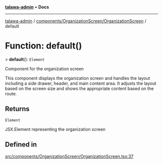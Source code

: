 [**talawa-admin**](../../../../README.md) • **Docs**

***

[talawa-admin](../../../../modules.md) / [components/OrganizationScreen/OrganizationScreen](../README.md) / default

# Function: default()

\> **default**(): `Element`

Component for the organization screen

This component displays the organization screen and handles the layout
including a side drawer, header, and main content area. It adjusts
the layout based on the screen size and shows the appropriate content
based on the route.

## Returns

`Element`

JSX.Element representing the organization screen

## Defined in

[src/components/OrganizationScreen/OrganizationScreen.tsx:37](https://github.com/PalisadoesFoundation/talawa-admin/blob/b465221425f3dcc638f77fbf5f1ccedb8e0dd082/src/components/OrganizationScreen/OrganizationScreen.tsx#L37)
